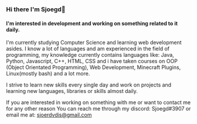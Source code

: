 ### Hi there I'm Sjoegd👋
#### I'm interested in development and working on something related to it daily.

 I'm currently studying Computer Science and learning web development asides.
 I know a lot of languages and am experienced in the field of programming, my knowledge currently
 contains languages like: Java, Python, Javascript, C++, HTML, CSS and i have taken courses on
 OOP (Object Orientated Programming), Web Development, Minecraft Plugins, Linux(mostly bash) and a lot more.

 I strive to learn new skills every single day and work on
 projects and learning new languages, libraries or skills almost daily.

 If you are interested in working on something with me or want to contact me for any other reason
 You can reach me through my discord: Sjoegd#3907 or email me at: sjoerdvdis@gmail.com
